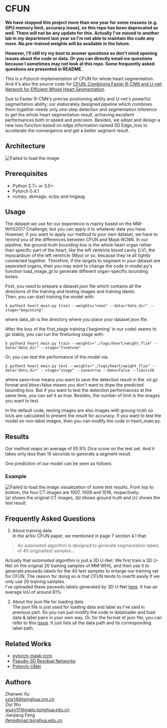 # CFUN
**We have stopped this project more than one year for some reasons (e.g. GPU memory limit, accuracy issue), so this repo has been deprecated as well. There will not be any update for this. Actually I've moved to another lab in my department last year so I'm not able to maintain the code any more. No pre-trained weights will be available in the future.**  
  
**However, I'll still try my best to answer questions so don't mind opening issues about the code or data. Or you can directly email me questions because I sometimes may not look at this repo. Some frequently asked questions are presented in README.**  
  
This is a Pytorch implementation of CFUN for whole heart segmentation. And it's also the source code for [CFUN: Combining Faster R-CNN and U-net Network for Efficient Whole Heart Segmentation](https://arxiv.org/pdf/1812.04914.pdf).  
  
Due to Faster R-CNN's precise positioning ability and U-net's powerful segmentation ability, our elaborately designed pipeline which combines them together needs only one-step detection and segmentation inference to get the whole heart segmentation result, achieving excellent performances both in speed and precision. Besides, we adopt and design a new loss function based on edge information named 3D Edge_loss to accelerate the convergence and get a better segment result.

## Architecture
![Failed to load the image](https://github.com/Wuziyi616/CFUN/blob/master/architecture.png)

## Prerequisites
- Python 2.7+ or 3.5+
- Pytorch 0.4.1
- numpy, skimage, scipy and imgaug

## Usage
The dataset we use for our experience is mainly based on the MM-WHS2017 Challenge, but you can apply it to whatever data you have.  
However, if you want to apply our method to your own dataset, we have to remind you of the differences between CFUN and Mask-RCNN.
In our pipeline, the ground-truth bounding box is the whole heart organ rather than specific part of the heart, like the left ventricle blood cavity (LV), the myocardium of the left ventricle (Myo) or so, because they're all tightly connected together. Therefore, if the targets to segment in your dataset are seperated organs, then you may want to change the code in model.py's function load_image_gt to generate different organ-specific bounding boxes.  
  
First, you need to prepare a dataset.json file which contains all the directions of the training and testing images and training labels.  
Then, you can start training the model with:  
  
    $ python3 heart_main.py train --weights="none" --data="data_dir" --stage="beginning"  
  
where data_dir is the directory where you place your dataset.json file.  
  
After the loss of the first_stage training ('beginning' in our code) seems to go stably, you can run the finetuning stage with:  
  
    $ python3 heart_main.py train --weights="./logs/heart/weight_flie" --data="data_dir" --stage="finetune"  
  
Or, you can test the performance of the model via:  
  
    $ python3 heart_main.py test --weights="./logs/heart/weight_flie" --data="data_dir" --stage="stage" --save=true --bbox=false --limit=20  
  
where save=true means you want to save the detection result in the .nii.gz format and bbox=false means you don't want to draw the predicted bounding box. But if you want to test the detection performances at the same time, you can set it as true.
Besides, the number of limit is the images you want to test.  
  
In the default code, testing images are also images with groung-truth so IoUs are calculated to present the result for accuracy. 
If you want to test the model on non-label images, then you can modify the code in heart_main.py.  

## Results
Our method reaps an average of 85.9% Dice score on the test set. And it takes only less than 15 seconds to generate a segment result.  
  
One prediction of our model can be seen as follows:
### Example
![Failed to load the image](https://github.com/Wuziyi616/CFUN/blob/master/result.jpg)
visualization of some test results. From top to bottom, the four CT images are 1007, 1009 and 1019, respectively.  
(a) shows the original CT images, (b) shows ground truth and (c) shows the test result.

## Frequently Asked Questions
1. About training data  
In the arXiv CFUN paper, we mentioned in page 7 section 4.1 that:
> An automated algorithm is designed to generate segmentation labels of 40 originaltest samples...
  
Actually that *automated algorithm* is just a 3D U-Net. We first train a 3D U-Net on the original 20 training samples of MM-WHS, and then use it to generate peusedo labels for the 40 test samples to enlarge our training set for CFUN. The reason for doing so is that CFUN tends to overfit easily if we only use 20 training samples.  
I've uploaded these peusedo labels generated by 3D U-Net [here](https://drive.google.com/open?id=1QncIL8SDeLT3FOUyUCOGj_dJSbe40ixQ). It has an average IoU of around 81%.
  
2. About the json file for loading data  
The json file is just used for loading data and label as I've said in previous part. So you can just modify the code in dataloader and load data & label pairs in your own way. Or, for the format of json file, you can refer to this [issue](https://github.com/Wuziyi616/CFUN/issues/2). It just lists all the data path and its corresponding label path.

## Related Works
- [pytorch-mask-rcnn](https://github.com/multimodallearning/pytorch-mask-rcnn)
- [Pseudo-3D Residual Networks](https://github.com/qijiezhao/pseudo-3d-pytorch)
- [Pytorch-UNet](https://github.com/milesial/Pytorch-UNet)

## Authors
Zhanwei Xu  
xzw14@tsinghua.org.cn  
Ziyi Wu  
wuzy17@mails.tsinghua.edu.cn  
Jianjiang Feng  
jfeng@mail.tsinghua.edu.cn  
